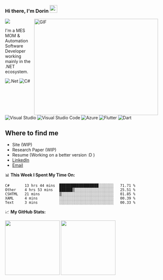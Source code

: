 ### Hi there, I'm Dorin <img src="https://media.giphy.com/media/hvRJCLFzcasrR4ia7z/giphy.gif" width="25px"> 
![](https://visitor-badge.glitch.me/badge?page_id=Iliescu-Dorin.Iliescu-Dorin)
<img align="right" alt="GIF" src="https://media1.giphy.com/media/qgQUggAC3Pfv687qPC/giphy.gif?cid=ecf05e4782j9xibrh8tbxqk7yu26uyjqiw2hvumgivzor7a9&rid=giphy.gif&ct=g" width="408" height="318" />
 
 I'm a MES MOM & Automation Software Developer working mainly in the .NET ecosystem.

![.Net](https://img.shields.io/badge/.NET-5C2D91?style=for-the-badge&logo=.net&logoColor=white)
![C#](https://img.shields.io/badge/c%23-%23239120.svg?style=for-the-badge&logo=c-sharp&logoColor=white)
![Visual Studio](https://img.shields.io/badge/VisualStudio-5C2D91.svg?style=for-the-badge&logo=visual-studio&logoColor=white)
![Visual Studio Code](https://img.shields.io/badge/VisualStudioCode-0078d7.svg?style=for-the-badge&logo=visual-studio-code&logoColor=white)
![Azure](https://img.shields.io/badge/azure-%230072C6.svg?style=for-the-badge&logo=azure-devops&logoColor=white)
![Flutter](https://img.shields.io/badge/Flutter-3498DB?style=for-the-badge&logo=Flutter&logoColor=white)
![Dart](https://img.shields.io/badge/Dart-3498DB?style=for-the-badge&logo=Dart&logoColor=white)

## Where to find me
* Site (WIP)
* Research Paper (WIP)
* Resume (Working on a better version :D )
* [LinkedIn](https://www.linkedin.com/in/dorin-iliescu/)
* [Email](mailto:iliescu.dorin@gmail.com)




📊 **This Week I Spent My Time On:**
<!--START_SECTION:waka-->
```text
C#       13 hrs 44 mins  ██████████████████░░░░░░░   71.71 % 
Other    4 hrs 53 mins   ██████▒░░░░░░░░░░░░░░░░░░   25.51 % 
CSHTML   21 mins         ▒░░░░░░░░░░░░░░░░░░░░░░░░   01.85 % 
XAML     4 mins          ░░░░░░░░░░░░░░░░░░░░░░░░░   00.39 % 
Text     3 mins          ░░░░░░░░░░░░░░░░░░░░░░░░░   00.33 % 
```
<!--END_SECTION:waka-->


📈 **My GitHub Stats:**

<p>
  <img height="180em" src="https://github-readme-stats.vercel.app/api?username=Iliescu-Dorin&show_icons=true&hide_border=true&&count_private=true&include_all_commits=true" />
  <img height="180em" src="https://github-readme-stats.vercel.app/api/top-langs/?username=Iliescu-Dorin&exclude_repo=KNN-Image-Classification&show_icons=true&hide_border=true&layout=compact&langs_count=8"/>
</p>
